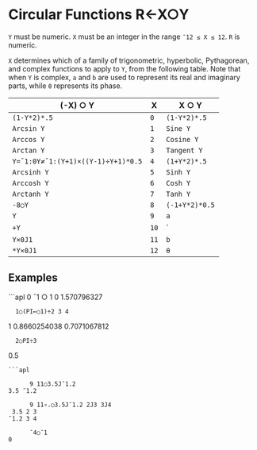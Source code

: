 <div style="display: none;">
  ○
</div>






<h1 class="heading"><span class="name">Circular Functions</span> <span class="command">R←X○Y</span></h1>



`Y` must be numeric. `X` must be an integer in the range `¯12 ≤ X ≤ 12`. `R` is numeric.


`X` determines which of a family of trigonometric, hyperbolic, Pythagorean, and complex functions to apply to `Y`, from the following table. Note that when `Y` is complex, `a` and  `b` are used to represent its real and imaginary parts, while `θ` represents its phase.


|(-X) ○ Y|X|X ○ Y|
|---|---|---|
|`(1-Y*2)*.5`|`0`|`(1-Y*2)*.5`|
|`Arcsin Y`|`1`|`Sine Y`|
|`Arccos Y`|`2`|`Cosine Y`|
|`Arctan Y`|`3`|`Tangent Y`|
|`Y=¯1:0Y≠¯1:(Y+1)×((Y-1)÷Y+1)*0.5`|`4`|`(1+Y*2)*.5`|
|`Arcsinh Y`|`5`|`Sinh Y`|
|`Arccosh Y`|`6`|`Cosh Y`|
|`Arctanh Y`|`7`|`Tanh Y`|
|`-8○Y`|`8`|`(-1+Y*2)*0.5`|
|`Y`|`9`|`a`|
|`+Y`|`10`|`|Y`|
|`Y×0J1`|`11`|`b`|
|`*Y×0J1`|`12`|`θ`|


<h2 class="example">Examples</h2>
```apl
      0 ¯1 ○ 1
0 1.570796327
 
      1○(PI←○1)÷2 3 4
1 0.8660254038  0.7071067812
 
      2○PI÷3
0.5
```
```apl
 
      9 11○3.5J¯1.2
3.5 ¯1.2

      9 11∘.○3.5J¯1.2 2J3 3J4
 3.5 2 3
¯1.2 3 4

      ¯4○¯1
0
```


